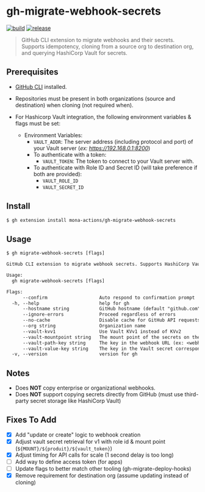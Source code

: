 # gh-migrate-webhook-secrets

[![build](https://github.com/mona-actions/gh-migrate-webhook-secrets/actions/workflows/build.yaml/badge.svg)](https://github.com/mona-actions/gh-migrate-webhook-secrets/actions/workflows/build.yaml) 
[![release](https://github.com/mona-actions/gh-migrate-webhook-secrets/actions/workflows/release.yaml/badge.svg)](https://github.com/mona-actions/gh-migrate-webhook-secrets/actions/workflows/release.yaml)

> GitHub CLI extension to migrate webhooks and their secrets. Supports idempotency, cloning from a source org to destination org, and querying HashiCorp Vault for secrets.

## Prerequisites
- [GitHub CLI](https://cli.github.com/manual/installation) installed.
- Repositories must be present in both organizations (source and destination) when cloning (not required when).

- For Hashicorp Vault integration, the following environment variables & flags must be set:
  - Environment Variables:
    - `VAULT_ADDR`: The server address (including protocol and port) of your Vault server (_ex: https://192.168.0.1:8200_)
    - To authenticate with a token:
      - `VAULT_TOKEN`: The token to connect to your Vault server with.
    - To authenticate with Role ID and Secret ID (will take preference if both are provided):
      - `VAULT_ROLE_ID`
      - `VAULT_SECRET_ID`

## Install

```bash
$ gh extension install mona-actions/gh-migrate-webhook-secrets
```

## Usage

```txt
$ gh migrate-webhook-secrets [flags]
```

```txt
GitHub CLI extension to migrate webhook secrets. Supports HashiCorp Vault (KV V1 & V2) as the secret storage intermediary.

Usage:
  gh migrate-webhook-secrets [flags]

Flags:
      --confirm                   Auto respond to confirmation prompt
  -h, --help                      help for gh
      --hostname string           GitHub hostname (default "github.com")
      --ignore-errors             Proceed regardless of errors
      --no-cache                  Disable cache for GitHub API requests
      --org string                Organization name
      --vault-kvv1                Use Vault KVv1 instead of KVv2
      --vault-mountpoint string   The mount point of the secrets on the Vault server (default "secret")
      --vault-path-key string     The key in the webhook URL (ex: <webhook-server>?secret=<vault-path-key>) to use for finding the corresponding secret
      --vault-value-key string    The key in the Vault secret corresponding to the webhook secret value (default "value")
  -v, --version                   version for gh
```

## Notes
- Does **NOT** copy enterprise or organizational webhooks.
- Does **NOT** support copying secrets directly from GitHub (must use third-party secret storage like HashiCorp Vault)

## Fixes To Add
- [x] Add "update or create" logic to webhook creation
- [x] Adjust vault secret retrieval for v1 with role id & mount point (`${MOUNT}/${produit}/${vault_token}`)
- [x] Adjust timing for API calls for scale (1 second delay is too long)
- [ ] Add way to define access token (for apps)
- [ ] Update flags to better match other tooling (gh-migrate-deploy-hooks)
- [x] Remove requirement for destination org (assume updating instead of cloning)